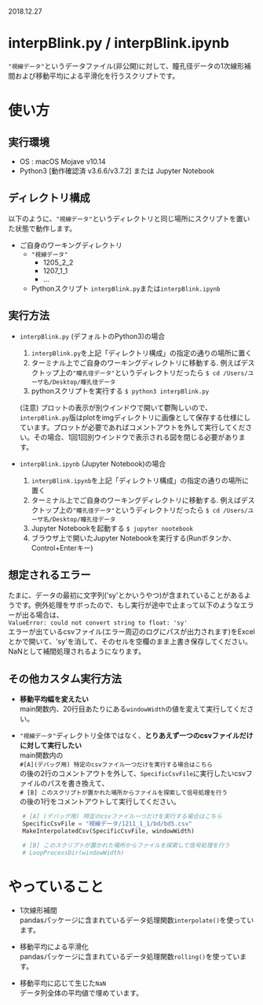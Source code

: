 2018.12.27
# interpBlink.py / interpBlink.ipynb
`"視線データ"`というデータファイル(非公開)に対して、瞳孔径データの1次線形補間および移動平均による平滑化を行うスクリプトです。


# 使い方

## 実行環境
- OS : macOS Mojave v10.14
- Python3 [動作確認済 v3.6.6/v3.7.2] または Jupyter Notebook

## ディレクトリ構成
以下のように、`"視線データ"`というディレクトリと同じ場所にスクリプトを置いた状態で動作します。
- ご自身のワーキングディレクトリ
	- `"視線データ"`
		- 1205_2_2
		- 1207_1_1
		- ...
	- Pythonスクリプト `interpBlink.py`または`interpBlink.ipynb`

## 実行方法
- `interpBlink.py` (デフォルトのPython3)の場合
	1. `interpBlink.py`を上記「ディレクトリ構成」の指定の通りの場所に置く
	2. ターミナル上でご自身のワーキングディレクトリに移動する. 例えばデスクトップ上の`"瞳孔径データ"`というディレクトリだったら
		```$ cd /Users/ユーザ名/Desktop/瞳孔径データ```
	3. pythonスクリプトを実行する
		```$ python3 interpBlink.py```

	(注意)
	プロットの表示が別ウインドウで開いて鬱陶しいので、`interpBlink.py`版はplotをimgディレクトリに画像として保存する仕様にしています。プロットが必要であればコメントアウトを外して実行してください。その場合、1回1回別ウインドウで表示される図を閉じる必要があります。


- `interpBlink.ipynb` (Jupyter Notebook)の場合
	1. `interpBlink.ipynb`を上記「ディレクトリ構成」の指定の通りの場所に置く
	2. ターミナル上でご自身のワーキングディレクトリに移動する. 例えばデスクトップ上の`"瞳孔径データ"`というディレクトリだったら
		```$ cd /Users/ユーザ名/Desktop/瞳孔径データ```
	3. Jupyter Notebookを起動する
		```$ jupyter nootebook```
	4. ブラウザ上で開いたJupyter Notebookを実行する(Runボタンか、Control+Enterキー)


## 想定されるエラー
たまに、データの最初に文字列('sy'とかいうやつ)が含まれていることがあるようです。例外処理をサボったので、もし実行が途中で止まって以下のようなエラーが出る場合は、<br>
```ValueError: could not convert string to float: 'sy'```<br>
エラーが出ているcsvファイル(エラー周辺のログにパスが出力されます)をExcelとかで開いて、'sy'を消して、そのセルを空欄のまま上書き保存してください。NaNとして補間処理されるようになります。


## その他カスタム実行方法
- **移動平均幅を変えたい**<br>
main関数内、20行目あたりにある`windowWidth`の値を変えて実行してください。

- `"視線データ"`ディレクトリ全体ではなく、**とりあえず一つのcsvファイルだけに対して実行したい**<br>
main関数内の<br>
`#[A](デバッグ用) 特定のcsvファイル一つだけを実行する場合はこちら`<br>
の後の2行のコメントアウトを外して、`SpecificCsvFile`に実行したいcsvファイルのパスを書き換えて、<br>
`# [B] このスクリプトが置かれた場所からファイルを探索して信号処理を行う`<br>
の後の1行をコメントアウトして実行してください。

```Python
    # [A] (デバッグ用) 特定のcsvファイル一つだけを実行する場合はこちら
    SpecificCsvFile = "視線データ/1211_1_1/bd/bd5.csv"
    MakeInterpolatedCsv(SpecificCsvFile, windowWidth)

    # [B] このスクリプトが置かれた場所からファイルを探索して信号処理を行う
    # LoopProcessDir(windowWidth)
```




# やっていること
- 1次線形補間<br>
pandasパッケージに含まれているデータ処理関数`interpolate()`を使っています。

- 移動平均による平滑化<br>
pandasパッケージに含まれているデータ処理関数`rolling()`を使っています。

- 移動平均に応じて生じた`NaN`<br>
データ列全体の平均値で埋めています。





